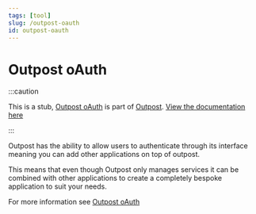 ```yaml
---
tags: [tool]
slug: /outpost-oauth
id: outpost-oauth
---
```


# Outpost oAuth

:::caution

This is a stub, [Outpost oAuth](outpost/features/outpost-oauth) is part of [Outpost](outpost). [View the documentation here](outpost/features/outpost-oauth)

:::

Outpost has the ability to allow users to authenticate through its interface meaning you can add other applications on top of outpost.

This means that even though Outpost only manages services it can be combined with other applications to create a completely bespoke application to suit your needs.

For more information see [Outpost oAuth](outpost/features/outpost-oauth)
